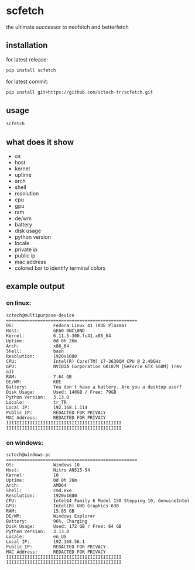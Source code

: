 # scfetch
the ultimate successor to neofetch and betterfetch
## installation
for latest release:
```bash
pip install scfetch
```
for latest commit:
```bash
pip install git+https://github.com/sctech-tr/scfetch.git
```
## usage
```bash
scfetch
```
## what does it show
- os
- host
- kernel
- uptime
- arch
- shell
- resolution
- cpu
- gpu
- ram
- de/wm
- battery
- disk usage
- python version
- locale
- private ip
- public ip
- mac address
- colored bar to identify terminal colors
## example output
### on linux:
```
sctech@multipurpose-device
==================================================
OS:               Fedora Linux 41 (KDE Plasma)
Host:             GE60 0NC\0ND
Kernel:           6.11.5-300.fc41.x86_64
Uptime:           0d 0h 26m
Arch:             x86_64
Shell:            bash
Resolution:       1920x1080
CPU:              Intel(R) Core(TM) i7-3630QM CPU @ 2.40GHz
GPU:              NVIDIA Corporation GK107M [GeForce GTX 660M] (rev a1)
RAM:              7.64 GB
DE/WM:            KDE
Battery:          You don't have a battery. Are you a desktop user?
Disk Usage:       Used: 140GB / Free: 79GB
Python Version:   3.13.0
Locale:           tr_TR
Local IP:         192.168.1.114
Public IP:        REDACTED FOR PRIVACY
MAC Address:      REDACTED FOR PRIVACY
IIIIIIIIIIIIIIIIIIIIIIIIIIIIIIIIIIIIIIIIIIII
IIIIIIIIIIIIIIIIIIIIIIIIIIIIIIIIIIIIIIIIIIII
```
### on windows:
```
sctech@windows-pc
==================================================
OS:               Windows 10
Host:             Nitro AN515-54
Kernel:           10
Uptime:           0d 0h 26m
Arch:             AMD64
Shell:            cmd.exe
Resolution:       1920x1080
CPU:              Intel64 Family 6 Model 158 Stepping 10, GenuineIntel
GPU:              Intel(R) UHD Graphics 630
RAM:              15.85 GB
DE/WM:            Windows Explorer
Battery:          96%, Charging
Disk Usage:       Used: 172 GB / Free: 64 GB
Python Version:   3.13.0
Locale:           en_US
Local IP:         192.168.56.1
Public IP:        REDACTED FOR PRIVACY
MAC Address:      REDACTED FOR PRIVACY
IIIIIIIIIIIIIIIIIIIIIIIIIIIIIIIIIIIIIIIIIIII
IIIIIIIIIIIIIIIIIIIIIIIIIIIIIIIIIIIIIIIIIIII
```
